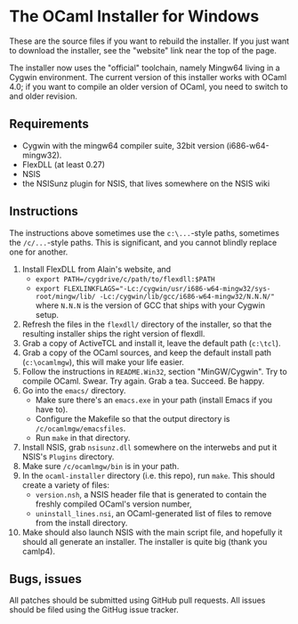 The OCaml Installer for Windows
===============================

These are the source files if you want to rebuild the installer. If you just
want to download the installer, see the "website" link near the top of the
page.

The installer now uses the "official" toolchain, namely Mingw64 living in a
Cygwin environment. The current version of this installer works with OCaml 4.0;
if you want to compile an older version of OCaml, you need to switch to and older
revision.

Requirements
------------

* Cygwin with the mingw64 compiler suite, 32bit version (i686-w64-mingw32).
* FlexDLL (at least 0.27)
* NSIS
* the NSISunz plugin for NSIS, that lives somewhere on the NSIS wiki

Instructions
------------

The instructions above sometimes use the `c:\...`-style paths, sometimes the
`/c/...`-style paths. This is significant, and you cannot blindly replace one
for another.

1. Install FlexDLL from Alain's website, and
    * `export PATH=/cygdrive/c/path/to/flexdll:$PATH`
    * `export FLEXLINKFLAGS="-Lc:/cygwin/usr/i686-w64-mingw32/sys-root/mingw/lib/
      -Lc:/cygwin/lib/gcc/i686-w64-mingw32/N.N.N/"` where `N.N.N` is the version
      of GCC that ships with your Cygwin setup.
2. Refresh the files in the `flexdll/` directory of the installer, so that the
   resulting installer ships the right version of flexdll.
2. Grab a copy of ActiveTCL and install it, leave the default path (`c:\tcl`).
2. Grab a copy of the OCaml sources, and keep the default install path
   (`c:\ocamlmgw`), this will make your life easier.
3. Follow the instructions in `README.Win32`, section "MinGW/Cygwin". Try to
   compile OCaml. Swear. Try again. Grab a tea. Succeed. Be happy.
3. Go into the `emacs/` directory.
    * Make sure there's an `emacs.exe` in your path (install Emacs if you have to).
    * Configure the Makefile so that the output directory is
      `/c/ocamlmgw/emacsfiles`.
    * Run `make` in that directory.
4. Install NSIS, grab `nsisunz.dll` somewhere on the interwebs and put it NSIS's
   `Plugins` directory.
5. Make sure `/c/ocamlmgw/bin` is in your path.
5. In the `ocaml-installer` directory (i.e. this repo), run `make`. This should
   create a variety of files:
    * `version.nsh`, a NSIS header file that is generated to contain the freshly
      compiled OCaml's version number,
    * `uninstall_lines.nsi`, an OCaml-generated list of files to remove from the
      install directory.
6. Make should also launch NSIS with the main script file, and hopefully it
   should all generate an installer. The installer is quite big (thank you
   camlp4).

Bugs, issues
------------

All patches should be submitted using GitHub pull requests. All issues should be
filed using the GitHug issue tracker.
